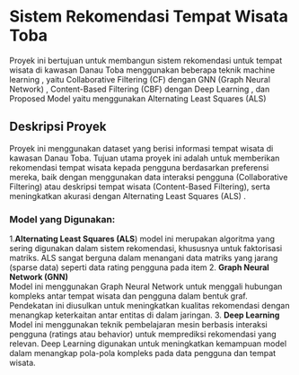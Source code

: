# Sistem Rekomendasi Tempat Wisata Toba

Proyek ini bertujuan untuk membangun sistem rekomendasi untuk tempat wisata di kawasan Danau Toba menggunakan beberapa teknik machine learning , yaitu Collaborative Filtering (CF) dengan GNN (Graph Neural Network) , Content-Based Filtering (CBF) dengan Deep Learning , dan Proposed Model yaitu  menggunakan Alternating Least Squares (ALS) 

## Deskripsi Proyek

Proyek ini menggunakan dataset yang berisi informasi tempat wisata di kawasan Danau Toba. Tujuan utama proyek ini adalah untuk memberikan rekomendasi tempat wisata kepada pengguna berdasarkan preferensi mereka, baik dengan menggunakan data interaksi pengguna (Collaborative Filtering) atau deskripsi tempat wisata (Content-Based Filtering), serta meningkatkan akurasi dengan Alternating Least Squares (ALS) .

### Model yang Digunakan:
1.**Alternating Least Squares (ALS**)
   model ini merupakan   algoritma yang sering digunakan dalam sistem rekomendasi, khususnya untuk faktorisasi matriks. ALS sangat berguna dalam menangani data matriks yang jarang (sparse data) seperti data rating pengguna pada item
2. **Graph Neural Network (GNN)**  
   Model ini menggunakan Graph Neural Network untuk menggali hubungan kompleks antar tempat wisata dan pengguna dalam bentuk graf. Pendekatan ini diusulkan untuk meningkatkan kualitas rekomendasi dengan menangkap keterkaitan antar entitas di dalam jaringan.
3.  **Deep Learning**  
   Model ini menggunakan teknik pembelajaran mesin berbasis interaksi pengguna (ratings atau behavior) untuk memprediksi rekomendasi yang relevan. Deep Learning digunakan untuk meningkatkan kemampuan model dalam menangkap pola-pola kompleks pada data pengguna dan tempat wisata.



